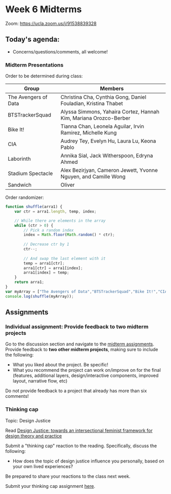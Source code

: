# Week 6 Midterms

Zoom: https://ucla.zoom.us/j/91538839328

## Today's agenda:

- Concerns/questions/comments, all welcome!

### Midterm Presentations

Order to be determined during class:

Group | Members
--|--
The Avengers of Data | Christina Cha, Cynthia Gong, Daniel Fouladian, Kristina Thabet
BTSTrackerSquad | Alyssa Simmons, Yahaira Cortez, Hannah Kim, Mariana Orozco-Berber
Bike It! | Tianna Chan, Leonela Aguilar, Irvin Ramirez, Michelle Kung
CIA | Audrey Tey, Evelyn Hu, Laura Lu, Keona Pablo
Laborinth | Annika Sial, Jack Witherspoon, Edryna Ahmed
Stadium Spectacle| Alex Bezirjyan, Cameron Jewett, Yvonne Nguyen, and Camille Wong
Sandwich | Oliver

Order randomizer:

```js
function shuffle(arra1) {
	var ctr = arra1.length, temp, index;

	// While there are elements in the array
	while (ctr > 0) {
		// Pick a random index
		index = Math.floor(Math.random() * ctr);
		
		// Decrease ctr by 1
		ctr--;
		
		// And swap the last element with it
		temp = arra1[ctr];
		arra1[ctr] = arra1[index];
		arra1[index] = temp;
	}
	return arra1;
}
var myArray = ["The Avengers of Data","BTSTrackerSquad","Bike It!","CIA","Laborinth","Stadium Spectacle","Sandwich"];
console.log(shuffle(myArray));
```

## Assignments

### Individual assignment: Provide feedback to two midterm projects

Go to the discussion section and navigate to the [midterm assignments](https://github.com/yohman/22S-DH151/discussions/13). Provide feedback to **two other midterm projects**, making sure to include the following:

- What you liked about the project. Be specific!
- What you recommend the project can work on/improve on for the final (features, additional layers, design/interactive components, improved layout, narrative flow, etc)

Do not provide feedback to a project that already has more than six comments!

### Thinking cap

Topic: Design Justice

Read [Design Justice: towards an intersectional feminist framework for design theory and practice](https://github.com/albertkun/21S-ASIAAM-191A/blob/main/Week_6/Materials/Design_Justice.pdf)

Submit a "thinking cap" reaction to the reading. Specifically, discuss the following:

- How does the topic of design justice influence you personally, based on your own lived experiences?

Be prepared to share your reactions to the class next week.

Submit your thinking cap assignment [here](https://github.com/yohman/22S-DH151/discussions/14).
